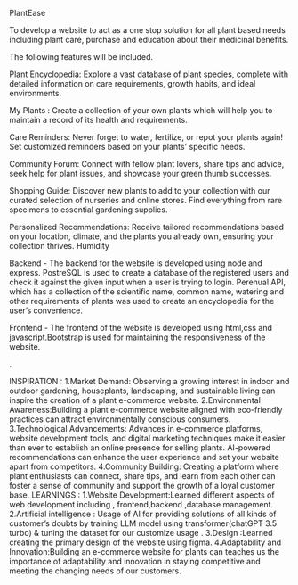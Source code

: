 PlantEase

To develop a website to act as a one stop solution for all plant based needs including plant care, purchase and education about their medicinal benefits. 

The following features will be included. 

  Plant Encyclopedia: Explore a vast database of plant species, complete with detailed information on care requirements, growth habits, and ideal environments.

  My Plants : Create a collection of your own plants which will help you to maintain a record of its health and requirements. 

  Care Reminders: Never forget to water, fertilize, or repot your plants again! Set customized reminders based on your plants' specific needs. 

  Community Forum: Connect with fellow plant lovers, share tips and advice, seek help for plant issues, and showcase your green thumb successes.

  Shopping Guide: Discover new plants to add to your collection with our curated selection of nurseries and online stores. Find everything from rare specimens to essential gardening supplies.

  Personalized Recommendations: Receive tailored recommendations based on your location, climate, and the plants you already own, ensuring your collection thrives. Humidity


Backend -
  The backend for the website is developed using node and express. PostreSQL is used to create a database of the registered users and check it against the given input when a user is trying to login. Perenual API, which has a collection of the scientific name, common name, watering and other requirements of plants was used to create an encyclopedia for the user’s convenience.

Frontend - 
  The frontend of the website is developed using html,css and javascript.Bootstrap is used for maintaining the responsiveness of the website. 



. 


INSPIRATION :
1.Market Demand: Observing a growing interest in indoor and outdoor gardening, houseplants, landscaping, and sustainable living can inspire the creation of a plant e-commerce website.
2.Environmental Awareness:Building a plant e-commerce website aligned with eco-friendly practices can attract environmentally conscious consumers.
3.Technological Advancements: Advances in e-commerce platforms, website development tools, and digital marketing techniques make it easier than ever to establish an online presence for selling plants. AI-powered recommendations can enhance the user experience and set your website apart from competitors.
4.Community Building: Creating a platform where plant enthusiasts can connect, share tips, and learn from each other can foster a sense of community and support the growth of a loyal customer base.
LEARNINGS :
1.Website Development:Learned different aspects of web development including , frontend,backend ,database management.
2.Artificial intelligence : Usage of AI for providing solutions of all kinds of customer’s doubts by training LLM model using transformer(chatGPT 3.5 turbo) & tuning the dataset for our customize usage .
3.Design :Learned creating the primary design of the website using figma. 
4.Adaptability and Innovation:Building an e-commerce website for plants can teaches us the importance of adaptability and innovation in staying competitive and meeting the changing needs of our customers.


 

